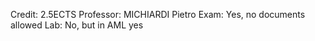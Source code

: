 Credit: 2.5ECTS
Professor: MICHIARDI Pietro
Exam: Yes, no documents allowed
Lab: No, but in AML yes
